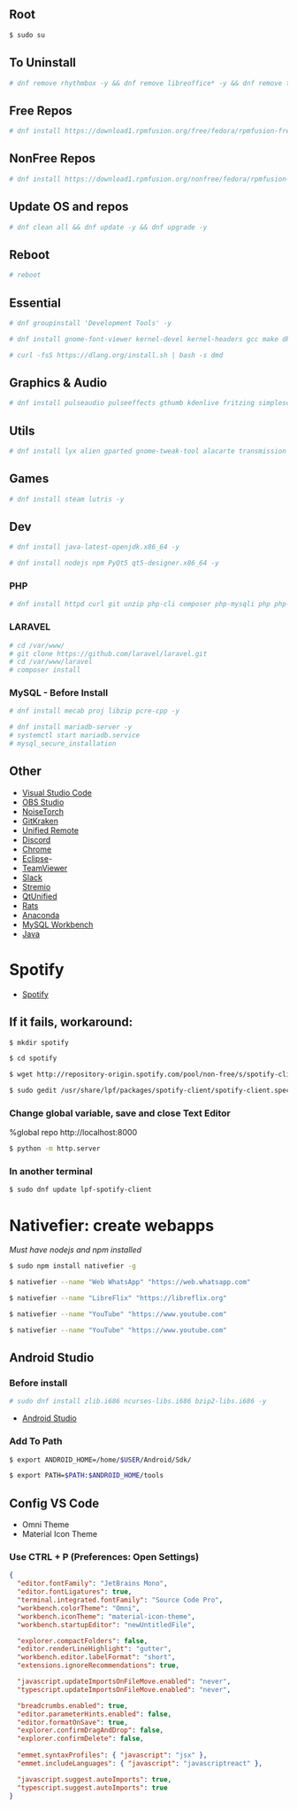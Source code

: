 ## Root
```sh
$ sudo su
```

## To Uninstall
```sh
# dnf remove rhythmbox -y && dnf remove libreoffice* -y && dnf remove totem -y && dnf remove cheese -y && dnf remove gnome-maps -y && dnf remove gnome-contacts -y && dnf remove gnome-weather -y && dnf remove gnome-boxes -y && dnf remove gnome-photos -y
```

## Free Repos
```sh 
# dnf install https://download1.rpmfusion.org/free/fedora/rpmfusion-free-release-$(rpm -E %fedora).noarch.rpm -y
```
## NonFree Repos
```sh
# dnf install https://download1.rpmfusion.org/nonfree/fedora/rpmfusion-nonfree-release-$(rpm -E %fedora).noarch.rpm -y
```

## Update OS and repos
```sh
# dnf clean all && dnf update -y && dnf upgrade -y
```

## Reboot
```sh
# reboot
```

## Essential

```sh
# dnf groupinstall 'Development Tools' -y
```

```sh
# dnf install gnome-font-viewer kernel-devel kernel-headers gcc make dkms acpid libglvnd-glx libglvnd-opengl libglvnd-devel pkgconfig libcurl-devel sqlite-devel libnotify-devel -y
```

```sh
# curl -fsS https://dlang.org/install.sh | bash -s dmd
```

## Graphics & Audio
```sh
# dnf install pulseaudio pulseeffects gthumb kdenlive fritzing simplescreenrecorder vlc audacity inkscape gimp -y
```

## Utils
```sh
# dnf install lyx alien gparted gnome-tweak-tool alacarte transmission telegram -y 
```

## Games
```sh
# dnf install steam lutris -y
```

## Dev

```sh
# dnf install java-latest-openjdk.x86_64 -y
```

```sh
# dnf install nodejs npm PyQt5 qt5-designer.x86_64 -y
```

### PHP
```sh
# dnf install httpd curl git unzip php-cli composer php-mysqli php php-zip php-mysqlnd php-mcrypt php-xml php-mbstring -y
```

### LARAVEL
```sh
# cd /var/www/
# git clone https://github.com/laravel/laravel.git
# cd /var/www/laravel
# composer install
```

### MySQL - Before Install

```sh
# dnf install mecab proj libzip pcre-cpp -y
```
```sh
# dnf install mariadb-server -y
# systemctl start mariadb.service
# mysql_secure_installation
```

## Other

- [Visual Studio Code](https://code.visualstudio.com)
- [OBS Studio](https://obsproject.com/wiki/install-instructions#fedora-installation-unofficial)
- [NoiseTorch](https://github.com/lawl/NoiseTorch/releases)
- [GitKraken](https://www.gitkraken.com/download/linux-rpm)
- [Unified Remote](https://www.unifiedremote.com/download/other#linux)
- [Discord](https://github.com/RPM-Outpost/discord)
- [Chrome](https://www.google.com/chrome/?platform=linux)
- [Eclipse](https://www.eclipse.org/downloads)- 
- [TeamViewer](https://www.teamviewer.com/pt-br/download/linux)
- [Slack](https://slack.com/intl/pt-br/downloads/linux)
- [Stremio](https://www.stremio.com/downloads)
- [QtUnified](https://download.qt.io/official_releases/online_installers)
- [Rats](https://github.com/DEgITx/rats-search)
- [Anaconda](https://www.anaconda.com/products/individual)
- [MySQL Workbench](https://dev.mysql.com/downloads/workbench)
- [Java](https://docs.fedoraproject.org/en-US/quick-docs/installing-java)


# Spotify

- [Spotify](https://docs.fedoraproject.org/en-US/quick-docs/installing-spotify)

## If it fails, workaround:

```sh
$ mkdir spotify
```
```sh
$ cd spotify
```
```sh
$ wget http://repository-origin.spotify.com/pool/non-free/s/spotify-client/spotify-client_1.1.42.622.gbd112320-37_amd64.deb
```
```sh
$ sudo gedit /usr/share/lpf/packages/spotify-client/spotify-client.spec
```

### Change global variable, save and close Text Editor
%global repo        http://localhost:8000

```sh
$ python -m http.server
```

### In another terminal
```sh
$ sudo dnf update lpf-spotify-client 
```

# Nativefier: create webapps
*Must have nodejs and npm installed*

```sh
$ sudo npm install nativefier -g
```
```sh
$ nativefier --name "Web WhatsApp" "https://web.whatsapp.com"
```
```sh
$ nativefier --name "LibreFlix" "https://libreflix.org"
```
```sh
$ nativefier --name "YouTube" "https://www.youtube.com"
```
```sh
$ nativefier --name "YouTube" "https://www.youtube.com"
```

## Android Studio 

### Before install
```sh
# sudo dnf install zlib.i686 ncurses-libs.i686 bzip2-libs.i686 -y
```

- [Android Studio](https://developer.android.com/studio/install#linux)


### Add To Path
```sh
$ export ANDROID_HOME=/home/$USER/Android/Sdk/
```
```sh
$ export PATH=$PATH:$ANDROID_HOME/tools
```

## Config VS Code

- Omni Theme
- Material Icon Theme

### Use CTRL + P (Preferences: Open Settings)
```json
{
  "editor.fontFamily": "JetBrains Mono",
  "editor.fontLigatures": true,
  "terminal.integrated.fontFamily": "Source Code Pro",
  "workbench.colorTheme": "Omni",
  "workbench.iconTheme": "material-icon-theme",
  "workbench.startupEditor": "newUntitledFile",

  "explorer.compactFolders": false,
  "editor.renderLineHighlight": "gutter",
  "workbench.editor.labelFormat": "short",
  "extensions.ignoreRecommendations": true,

  "javascript.updateImportsOnFileMove.enabled": "never",
  "typescript.updateImportsOnFileMove.enabled": "never",

  "breadcrumbs.enabled": true,
  "editor.parameterHints.enabled": false,
  "editor.formatOnSave": true,
  "explorer.confirmDragAndDrop": false,
  "explorer.confirmDelete": false,
  
  "emmet.syntaxProfiles": { "javascript": "jsx" },
  "emmet.includeLanguages": { "javascript": "javascriptreact" },

  "javascript.suggest.autoImports": true,
  "typescript.suggest.autoImports": true
}
```
